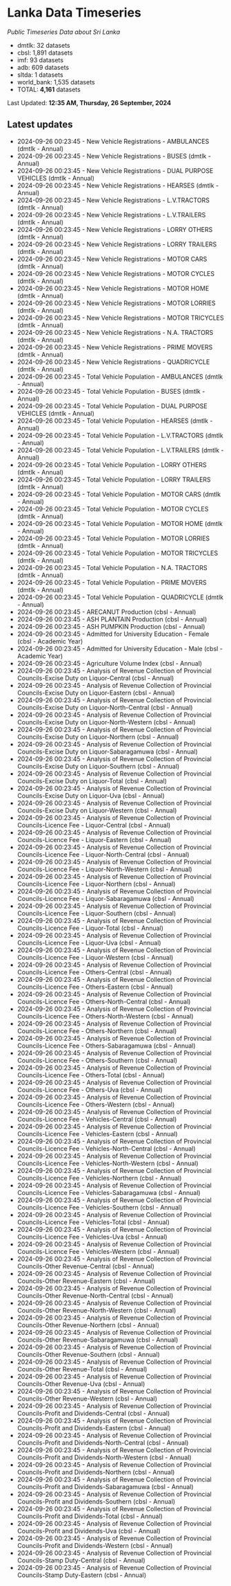 # Lanka Data Timeseries
*Public Timeseries Data about Sri Lanka*

* dmtlk: 32 datasets
* cbsl: 1,891 datasets
* imf: 93 datasets
* adb: 609 datasets
* sltda: 1 datasets
* world_bank: 1,535 datasets
* TOTAL: **4,161** datasets

Last Updated: **12:35 AM, Thursday, 26 September, 2024**

## Latest updates

* 2024-09-26 00:23:45 - New Vehicle Registrations - AMBULANCES (dmtlk - Annual)
* 2024-09-26 00:23:45 - New Vehicle Registrations - BUSES (dmtlk - Annual)
* 2024-09-26 00:23:45 - New Vehicle Registrations - DUAL PURPOSE VEHICLES (dmtlk - Annual)
* 2024-09-26 00:23:45 - New Vehicle Registrations - HEARSES (dmtlk - Annual)
* 2024-09-26 00:23:45 - New Vehicle Registrations - L.V.TRACTORS (dmtlk - Annual)
* 2024-09-26 00:23:45 - New Vehicle Registrations - L.V.TRAILERS (dmtlk - Annual)
* 2024-09-26 00:23:45 - New Vehicle Registrations - LORRY OTHERS (dmtlk - Annual)
* 2024-09-26 00:23:45 - New Vehicle Registrations - LORRY TRAILERS (dmtlk - Annual)
* 2024-09-26 00:23:45 - New Vehicle Registrations - MOTOR CARS (dmtlk - Annual)
* 2024-09-26 00:23:45 - New Vehicle Registrations - MOTOR CYCLES (dmtlk - Annual)
* 2024-09-26 00:23:45 - New Vehicle Registrations - MOTOR HOME (dmtlk - Annual)
* 2024-09-26 00:23:45 - New Vehicle Registrations - MOTOR LORRIES (dmtlk - Annual)
* 2024-09-26 00:23:45 - New Vehicle Registrations - MOTOR TRICYCLES (dmtlk - Annual)
* 2024-09-26 00:23:45 - New Vehicle Registrations - N.A. TRACTORS (dmtlk - Annual)
* 2024-09-26 00:23:45 - New Vehicle Registrations - PRIME MOVERS (dmtlk - Annual)
* 2024-09-26 00:23:45 - New Vehicle Registrations - QUADRICYCLE (dmtlk - Annual)
* 2024-09-26 00:23:45 - Total Vehicle Population - AMBULANCES (dmtlk - Annual)
* 2024-09-26 00:23:45 - Total Vehicle Population - BUSES (dmtlk - Annual)
* 2024-09-26 00:23:45 - Total Vehicle Population - DUAL PURPOSE VEHICLES (dmtlk - Annual)
* 2024-09-26 00:23:45 - Total Vehicle Population - HEARSES (dmtlk - Annual)
* 2024-09-26 00:23:45 - Total Vehicle Population - L.V.TRACTORS (dmtlk - Annual)
* 2024-09-26 00:23:45 - Total Vehicle Population - L.V.TRAILERS (dmtlk - Annual)
* 2024-09-26 00:23:45 - Total Vehicle Population - LORRY OTHERS (dmtlk - Annual)
* 2024-09-26 00:23:45 - Total Vehicle Population - LORRY TRAILERS (dmtlk - Annual)
* 2024-09-26 00:23:45 - Total Vehicle Population - MOTOR CARS (dmtlk - Annual)
* 2024-09-26 00:23:45 - Total Vehicle Population - MOTOR CYCLES (dmtlk - Annual)
* 2024-09-26 00:23:45 - Total Vehicle Population - MOTOR HOME (dmtlk - Annual)
* 2024-09-26 00:23:45 - Total Vehicle Population - MOTOR LORRIES (dmtlk - Annual)
* 2024-09-26 00:23:45 - Total Vehicle Population - MOTOR TRICYCLES (dmtlk - Annual)
* 2024-09-26 00:23:45 - Total Vehicle Population - N.A. TRACTORS (dmtlk - Annual)
* 2024-09-26 00:23:45 - Total Vehicle Population - PRIME MOVERS (dmtlk - Annual)
* 2024-09-26 00:23:45 - Total Vehicle Population - QUADRICYCLE (dmtlk - Annual)
* 2024-09-26 00:23:45 - ARECANUT Production (cbsl - Annual)
* 2024-09-26 00:23:45 - ASH PLANTAIN Production (cbsl - Annual)
* 2024-09-26 00:23:45 - ASH PUMPKIN Production (cbsl - Annual)
* 2024-09-26 00:23:45 - Admitted for University Education - Female (cbsl - Academic Year)
* 2024-09-26 00:23:45 - Admitted for University Education - Male (cbsl - Academic Year)
* 2024-09-26 00:23:45 - Agriculture Volume Index (cbsl - Annual)
* 2024-09-26 00:23:45 - Analysis of Revenue Collection of Provincial Councils-Excise Duty on Liquor-Central (cbsl - Annual)
* 2024-09-26 00:23:45 - Analysis of Revenue Collection of Provincial Councils-Excise Duty on Liquor-Eastern (cbsl - Annual)
* 2024-09-26 00:23:45 - Analysis of Revenue Collection of Provincial Councils-Excise Duty on Liquor-North-Central (cbsl - Annual)
* 2024-09-26 00:23:45 - Analysis of Revenue Collection of Provincial Councils-Excise Duty on Liquor-North-Western (cbsl - Annual)
* 2024-09-26 00:23:45 - Analysis of Revenue Collection of Provincial Councils-Excise Duty on Liquor-Northern (cbsl - Annual)
* 2024-09-26 00:23:45 - Analysis of Revenue Collection of Provincial Councils-Excise Duty on Liquor-Sabaragamuwa (cbsl - Annual)
* 2024-09-26 00:23:45 - Analysis of Revenue Collection of Provincial Councils-Excise Duty on Liquor-Southern (cbsl - Annual)
* 2024-09-26 00:23:45 - Analysis of Revenue Collection of Provincial Councils-Excise Duty on Liquor-Total (cbsl - Annual)
* 2024-09-26 00:23:45 - Analysis of Revenue Collection of Provincial Councils-Excise Duty on Liquor-Uva (cbsl - Annual)
* 2024-09-26 00:23:45 - Analysis of Revenue Collection of Provincial Councils-Excise Duty on Liquor-Western (cbsl - Annual)
* 2024-09-26 00:23:45 - Analysis of Revenue Collection of Provincial Councils-Licence Fee - Liquor-Central (cbsl - Annual)
* 2024-09-26 00:23:45 - Analysis of Revenue Collection of Provincial Councils-Licence Fee - Liquor-Eastern (cbsl - Annual)
* 2024-09-26 00:23:45 - Analysis of Revenue Collection of Provincial Councils-Licence Fee - Liquor-North-Central (cbsl - Annual)
* 2024-09-26 00:23:45 - Analysis of Revenue Collection of Provincial Councils-Licence Fee - Liquor-North-Western (cbsl - Annual)
* 2024-09-26 00:23:45 - Analysis of Revenue Collection of Provincial Councils-Licence Fee - Liquor-Northern (cbsl - Annual)
* 2024-09-26 00:23:45 - Analysis of Revenue Collection of Provincial Councils-Licence Fee - Liquor-Sabaragamuwa (cbsl - Annual)
* 2024-09-26 00:23:45 - Analysis of Revenue Collection of Provincial Councils-Licence Fee - Liquor-Southern (cbsl - Annual)
* 2024-09-26 00:23:45 - Analysis of Revenue Collection of Provincial Councils-Licence Fee - Liquor-Total (cbsl - Annual)
* 2024-09-26 00:23:45 - Analysis of Revenue Collection of Provincial Councils-Licence Fee - Liquor-Uva (cbsl - Annual)
* 2024-09-26 00:23:45 - Analysis of Revenue Collection of Provincial Councils-Licence Fee - Liquor-Western (cbsl - Annual)
* 2024-09-26 00:23:45 - Analysis of Revenue Collection of Provincial Councils-Licence Fee - Others-Central (cbsl - Annual)
* 2024-09-26 00:23:45 - Analysis of Revenue Collection of Provincial Councils-Licence Fee - Others-Eastern (cbsl - Annual)
* 2024-09-26 00:23:45 - Analysis of Revenue Collection of Provincial Councils-Licence Fee - Others-North-Central (cbsl - Annual)
* 2024-09-26 00:23:45 - Analysis of Revenue Collection of Provincial Councils-Licence Fee - Others-North-Western (cbsl - Annual)
* 2024-09-26 00:23:45 - Analysis of Revenue Collection of Provincial Councils-Licence Fee - Others-Northern (cbsl - Annual)
* 2024-09-26 00:23:45 - Analysis of Revenue Collection of Provincial Councils-Licence Fee - Others-Sabaragamuwa (cbsl - Annual)
* 2024-09-26 00:23:45 - Analysis of Revenue Collection of Provincial Councils-Licence Fee - Others-Southern (cbsl - Annual)
* 2024-09-26 00:23:45 - Analysis of Revenue Collection of Provincial Councils-Licence Fee - Others-Total (cbsl - Annual)
* 2024-09-26 00:23:45 - Analysis of Revenue Collection of Provincial Councils-Licence Fee - Others-Uva (cbsl - Annual)
* 2024-09-26 00:23:45 - Analysis of Revenue Collection of Provincial Councils-Licence Fee - Others-Western (cbsl - Annual)
* 2024-09-26 00:23:45 - Analysis of Revenue Collection of Provincial Councils-Licence Fee - Vehicles-Central (cbsl - Annual)
* 2024-09-26 00:23:45 - Analysis of Revenue Collection of Provincial Councils-Licence Fee - Vehicles-Eastern (cbsl - Annual)
* 2024-09-26 00:23:45 - Analysis of Revenue Collection of Provincial Councils-Licence Fee - Vehicles-North-Central (cbsl - Annual)
* 2024-09-26 00:23:45 - Analysis of Revenue Collection of Provincial Councils-Licence Fee - Vehicles-North-Western (cbsl - Annual)
* 2024-09-26 00:23:45 - Analysis of Revenue Collection of Provincial Councils-Licence Fee - Vehicles-Northern (cbsl - Annual)
* 2024-09-26 00:23:45 - Analysis of Revenue Collection of Provincial Councils-Licence Fee - Vehicles-Sabaragamuwa (cbsl - Annual)
* 2024-09-26 00:23:45 - Analysis of Revenue Collection of Provincial Councils-Licence Fee - Vehicles-Southern (cbsl - Annual)
* 2024-09-26 00:23:45 - Analysis of Revenue Collection of Provincial Councils-Licence Fee - Vehicles-Total (cbsl - Annual)
* 2024-09-26 00:23:45 - Analysis of Revenue Collection of Provincial Councils-Licence Fee - Vehicles-Uva (cbsl - Annual)
* 2024-09-26 00:23:45 - Analysis of Revenue Collection of Provincial Councils-Licence Fee - Vehicles-Western (cbsl - Annual)
* 2024-09-26 00:23:45 - Analysis of Revenue Collection of Provincial Councils-Other Revenue-Central (cbsl - Annual)
* 2024-09-26 00:23:45 - Analysis of Revenue Collection of Provincial Councils-Other Revenue-Eastern (cbsl - Annual)
* 2024-09-26 00:23:45 - Analysis of Revenue Collection of Provincial Councils-Other Revenue-North-Central (cbsl - Annual)
* 2024-09-26 00:23:45 - Analysis of Revenue Collection of Provincial Councils-Other Revenue-North-Western (cbsl - Annual)
* 2024-09-26 00:23:45 - Analysis of Revenue Collection of Provincial Councils-Other Revenue-Northern (cbsl - Annual)
* 2024-09-26 00:23:45 - Analysis of Revenue Collection of Provincial Councils-Other Revenue-Sabaragamuwa (cbsl - Annual)
* 2024-09-26 00:23:45 - Analysis of Revenue Collection of Provincial Councils-Other Revenue-Southern (cbsl - Annual)
* 2024-09-26 00:23:45 - Analysis of Revenue Collection of Provincial Councils-Other Revenue-Total (cbsl - Annual)
* 2024-09-26 00:23:45 - Analysis of Revenue Collection of Provincial Councils-Other Revenue-Uva (cbsl - Annual)
* 2024-09-26 00:23:45 - Analysis of Revenue Collection of Provincial Councils-Other Revenue-Western (cbsl - Annual)
* 2024-09-26 00:23:45 - Analysis of Revenue Collection of Provincial Councils-Profit and Dividends-Central (cbsl - Annual)
* 2024-09-26 00:23:45 - Analysis of Revenue Collection of Provincial Councils-Profit and Dividends-Eastern (cbsl - Annual)
* 2024-09-26 00:23:45 - Analysis of Revenue Collection of Provincial Councils-Profit and Dividends-North-Central (cbsl - Annual)
* 2024-09-26 00:23:45 - Analysis of Revenue Collection of Provincial Councils-Profit and Dividends-North-Western (cbsl - Annual)
* 2024-09-26 00:23:45 - Analysis of Revenue Collection of Provincial Councils-Profit and Dividends-Northern (cbsl - Annual)
* 2024-09-26 00:23:45 - Analysis of Revenue Collection of Provincial Councils-Profit and Dividends-Sabaragamuwa (cbsl - Annual)
* 2024-09-26 00:23:45 - Analysis of Revenue Collection of Provincial Councils-Profit and Dividends-Southern (cbsl - Annual)
* 2024-09-26 00:23:45 - Analysis of Revenue Collection of Provincial Councils-Profit and Dividends-Total (cbsl - Annual)
* 2024-09-26 00:23:45 - Analysis of Revenue Collection of Provincial Councils-Profit and Dividends-Uva (cbsl - Annual)
* 2024-09-26 00:23:45 - Analysis of Revenue Collection of Provincial Councils-Profit and Dividends-Western (cbsl - Annual)
* 2024-09-26 00:23:45 - Analysis of Revenue Collection of Provincial Councils-Stamp Duty-Central (cbsl - Annual)
* 2024-09-26 00:23:45 - Analysis of Revenue Collection of Provincial Councils-Stamp Duty-Eastern (cbsl - Annual)